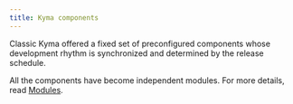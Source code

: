 ```yaml
---
title: Kyma components
---
```


Classic Kyma offered a fixed set of preconfigured components whose development rhythm is synchronized and determined by the release schedule.

All the components have become independent modules. For more details, read [Modules](../06-modules/README.md).
